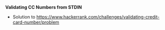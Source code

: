**Validating CC Numbers from STDIN**

- Solution to https://www.hackerrank.com/challenges/validating-credit-card-number/problem

